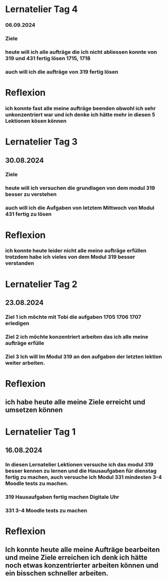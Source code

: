# Lernatelier Tag 4
### 06.09.2024
### Ziele
### heute will ich alle aufträge die ich nicht abliessen konnte von 319 und 431 fertig lösen 1715, 1718
### auch will ich die aufträge von 319 fertig lösen

# Reflexion
### ich konnte fast alle meine aufträge beenden obwohl ich sehr unkonzentriert war und ich denke ich hätte mehr in diesen 5 Lektionen kösen können 




# Lernatelier Tag 3
## 30.08.2024
### Ziele 
### heute will ich versuchen die grundlagen von dem modul 319 besser zu verstehen
### auch will ich die Aufgaben von letztem Mittwoch von Modul 431 fertig zu lösen

# Reflexion
### ich konnte heute leider nicht alle meine aufträge erfüllen trotzdem habe ich vieles von dem Modul 319 besser verstanden




# Lernatelier Tag 2
## 23.08.2024
### Ziel 1 ich möchte mit Tobi die aufgaben 1705 1706 1707 erledigen
### Ziel 2 ich möchte konzentriert arbeiten das ich alle meine aufträge erfülle
### Ziel 3 Ich will Im Modul 319 an den aufgaben der letzten lektion weiter arbeiten.

# Reflexion
## ich habe heute alle meine Ziele erreicht und umsetzen können





# Lernatelier Tag 1
## 16.08.2024
### In diesen Lernatelier Lektionen versuche ich das modul 319 besser kennen zu lernen und die Hausaufgaben für dienstag fertig zu machen, auch versuche ich Modul 331 mindesten 3-4 Moodle tests zu machen.
### 319 Hausaufgaben fertig machen Digitale Uhr
### 331 3-4 Moodle tests zu machen

# Reflexion 
## Ich konnte heute alle meine Aufträge bearbeiten und meine Ziele erreichen ich denk ich hätte noch etwas konzentrierter arbeiten können und ein bisschen schneller arbeiten.
